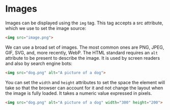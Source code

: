 # Images

Images can be displayed using the `img` tag.
This tag accepts a src attribute, which we use to set the image source:

```html
<img src="image.png">
```

We can use a broad set of images. The most common ones are PNG, JPEG, GIF, SVG, and, more recently, WebP.
The HTML standard requires an `alt` attribute to be present to describe the image. It is used by screen readers and also by search engine bots:

```html
<img src="dog.png" alt="A picture of a dog">
```

You can set the `width` and `height` attributes to set the space the element will take so that the browser can account for it and not change the layout when the image is fully loaded. It takes a numeric value expressed in pixels.

```html
<img src="dog.png" alt="A picture of a dog" width="300" height="200">
```
